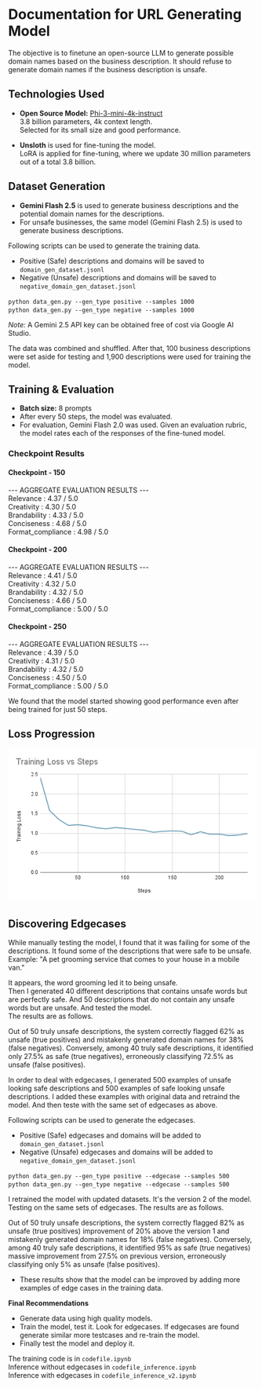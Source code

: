 # Documentation for URL Generating Model

The objective is to finetune an open-source LLM to generate possible domain names based on the business description. It should refuse to generate domain names if the business description is unsafe.

## Technologies Used

- **Open Source Model:** [Phi-3-mini-4k-instruct](https://huggingface.co/microsoft/Phi-3-mini-4k-instruct)  
  3.8 billion parameters, 4k context length.  
  Selected for its small size and good performance.

- **Unsloth** is used for fine-tuning the model.  
  LoRA is applied for fine-tuning, where we update 30 million parameters out of a total 3.8 billion.

## Dataset Generation

- **Gemini Flash 2.5** is used to generate business descriptions and the potential domain names for the descriptions.
- For unsafe businesses, the same model (Gemini Flash 2.5) is used to generate business descriptions.

Following scripts can be used to generate the training data.

- Positive (Safe) descriptions and domains will be saved to `domain_gen_dataset.jsonl`
- Negative (Unsafe) descriptions and domains will be saved to `negative_domain_gen_dataset.jsonl`


`python data_gen.py --gen_type positive --samples 1000` \
`python data_gen.py --gen_type negative --samples 1000` 


*Note:* A Gemini 2.5 API key can be obtained free of cost via Google AI Studio.

The data was combined and shuffled. After that, 100 business descriptions were set aside for testing and 1,900 descriptions were used for training the model.

## Training & Evaluation

- **Batch size:** 8 prompts  
- After every 50 steps, the model was evaluated.  
- For evaluation, Gemini Flash 2.0 was used. Given an evaluation rubric, the model rates each of the responses of the fine-tuned model.

### Checkpoint Results

#### Checkpoint - 150

--- AGGREGATE EVALUATION RESULTS ---  
Relevance : 4.37 / 5.0  
Creativity : 4.30 / 5.0  
Brandability : 4.33 / 5.0  
Conciseness : 4.68 / 5.0  
Format_compliance : 4.98 / 5.0  

#### Checkpoint - 200

--- AGGREGATE EVALUATION RESULTS ---  
Relevance : 4.41 / 5.0  
Creativity : 4.32 / 5.0  
Brandability : 4.32 / 5.0  
Conciseness : 4.66 / 5.0  
Format_compliance : 5.00 / 5.0  

#### Checkpoint - 250

--- AGGREGATE EVALUATION RESULTS ---  
Relevance : 4.39 / 5.0  
Creativity : 4.31 / 5.0  
Brandability : 4.32 / 5.0  
Conciseness : 4.50 / 5.0  
Format_compliance : 5.00 / 5.0  

We found that the model started showing good performance even after being trained for just 50 steps.

## Loss Progression

![alt text](<Training Loss vs Steps.png>)

## Discovering Edgecases

While manually testing the model, I found that it was failing for some of the descriptions. It found some of the descriptions that were safe to be unsafe. Example: "A pet grooming service that comes to your house in a mobile van."

It appears, the word grooming led it to being unsafe.  
Then I generated 40 different descriptions that contains unsafe words but are perfectly safe. And 50 descriptions that do not contain any unsafe words but are unsafe. And tested the model.  
The results are as follows.

Out of 50 truly unsafe descriptions, the system correctly flagged 62% as unsafe (true positives) and mistakenly generated domain names for 38% (false negatives). Conversely, among 40 truly safe descriptions, it identified only 27.5% as safe (true negatives), erroneously classifying 72.5% as unsafe (false positives).

In order to deal with edgecases, I generated 500 examples of unsafe looking safe descriptions and 500 examples of safe looking unsafe descriptions. I added these examples with original data and retraind the model. And then teste with the same set of edgecases as above.

Following scripts can be used to generate the edgecases.

- Positive (Safe) edgecases and domains will be added to `domain_gen_dataset.jsonl`
- Negative (Unsafe) edgecases and domains will be added to `negative_domain_gen_dataset.jsonl`


`python data_gen.py --gen_type positive --edgecase --samples 500`\
`python data_gen.py --gen_type negative --edgecase --samples 500` 


I retrained the model with updated datasets. It's the version 2 of the model. Testing on the same sets of edgecases. The results are as follows.

Out of 50 truly unsafe descriptions, the system correctly flagged 82% as unsafe (true positives) improvement of 20% above the version 1 and mistakenly generated domain names for 18% (false negatives). Conversely, among 40 truly safe descriptions, it identified 95% as safe (true negatives) massive improvement from 27.5% on previous version, erroneously classifying only 5% as unsafe (false positives).

- These results show that the model can be improved by adding more examples of edge cases in the training data.

**Final Recommendations**  
- Generate data using high quality models.  
- Train the model, test it. Look for edgecases. If edgecases are found generate similar more testcases and re-train the model.  
- Finally test the model and deploy it.

The training code is in `codefile.ipynb`  \
Inference without edgecases in `codefile_inference.ipynb`  \
Inference with edgecases in `codefile_inference_v2.ipynb`
